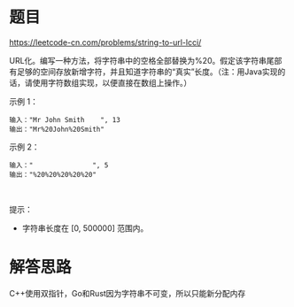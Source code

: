 # 题目
https://leetcode-cn.com/problems/string-to-url-lcci/

URL化。编写一种方法，将字符串中的空格全部替换为%20。假定该字符串尾部有足够的空间存放新增字符，并且知道字符串的“真实”长度。（注：用Java实现的话，请使用字符数组实现，以便直接在数组上操作。）
 

示例 1：
```
输入："Mr John Smith    ", 13
输出："Mr%20John%20Smith"
```

示例 2：
```
输入："               ", 5
输出："%20%20%20%20%20"
```
 

提示：
- 字符串长度在 [0, 500000] 范围内。

# 解答思路
C++使用双指针，Go和Rust因为字符串不可变，所以只能新分配内存